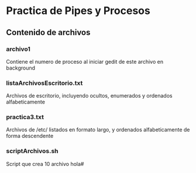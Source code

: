 # Practica de Pipes y Procesos

## Contenido de archivos

### archivo1
Contiene el numero de proceso al iniciar gedit de este archivo en background

### listaArchivosEscritorio.txt
Archivos de escritorio, incluyendo ocultos, enumerados y ordenados alfabeticamente

### practica3.txt
Archivos de /etc/ listados en formato largo, y ordenados alfabeticamente de forma descendente

### scriptArchivos.sh
Script que crea 10 archivo hola#
